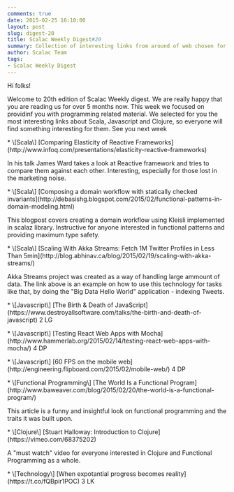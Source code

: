 ```yaml
---
comments: true
date: 2015-02-25 16:10:00
layout: post
slug: digest-20
title: Scalac Weekly Digest#20
summary: Collection of interesting links from around of web chosen for you by Scalac team
author: Scalac Team
tags:
- Scalac Weekly Digest
---
```


Hi folks!

Welcome to 20th edition of Scalac Weekly digest. We are really happy that you are reading us for over 5 months now. This week we focused on providinf you with programming related material. We selected for you the most interesting links about Scala, Javascript and Clojure, so everyone will find something interesting for them. See you next week

<p id="1"></p>
* \[Scala\] [Comparing Elasticity of Reactive Frameworks](http://www.infoq.com/presentations/elasticity-reactive-frameworks) 

In his talk James Ward takes a look at Reactive framework and tries to compare them against each other. Interesting, especially for those lost in the marketing noise.

<p id="2"></p>
* \[Scala\] [Composing a domain workflow with statically checked invariants](http://debasishg.blogspot.com/2015/02/functional-patterns-in-domain-modeling.html) 

This blogpost covers creating a domain workflow using Kleisli implemented in scalaz library. Instructive for anyone interested in functional patterns and providing maximum type safety.

<p id="3"></p>
* \[Scala\] [Scaling With Akka Streams: Fetch 1M Twitter Profiles in Less Than 5min](http://blog.abhinav.ca/blog/2015/02/19/scaling-with-akka-streams/)

Akka Streams project was created as a way of handling large ammount of data. The link above is an example on how to use this technology for tasks like that, by doing the "Big Data Hello World" application - indexing Tweets.

<p id="4"></p>
* \[Javascript\] [The Birth & Death of JavaScript](https://www.destroyallsoftware.com/talks/the-birth-and-death-of-javascript) 2 LG
<p id="5"></p>
* \[Javascript\] [Testing React Web Apps with Mocha](http://www.hammerlab.org/2015/02/14/testing-react-web-apps-with-mocha/) 4 DP
<p id="6"></p>
* \[Javascript\] [60 FPS on the mobile web](http://engineering.flipboard.com/2015/02/mobile-web/) 4 DP
<p id="7"></p>
* \[Functional Programming\] [The World Is a Functional Program](http://www.baweaver.com/blog/2015/02/20/the-world-is-a-functional-program/) 

This article is a funny and insightful look on functional programming and the traits it was built upon.

<p id="8"></p>
* \[Clojure\] [Stuart Halloway: Introduction to Clojure](https://vimeo.com/68375202)

A "must watch" video for everyone interested in Clojure and Functional Programming as a whole. 

<p id="9"></p>
* \[Technology\] [When expotantial progress becomes reality](https://t.co/fQBpir1POC) 3 LK


